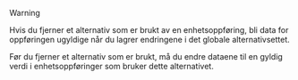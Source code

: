 > [!WARNING]
> Hvis du fjerner et alternativ som er brukt av en enhetsoppføring, bli data for oppføringen ugyldige når du lagrer endringene i det globale alternativsettet.
>
>Før du fjerner et alternativ som er brukt, må du endre dataene til en gyldig verdi i enhetsoppføringer som bruker dette alternativet.